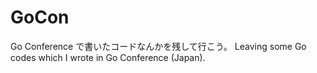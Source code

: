 GoCon
=====

Go Conference で書いたコードなんかを残して行こう。
Leaving some Go codes which I wrote in Go Conference (Japan).
